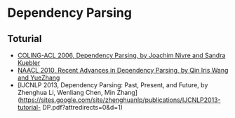 # Dependency Parsing

## Toturial

* [COLING-ACL 2006, Dependency Parsing, by Joachim Nivre and Sandra Kuebler](http://stp.lingfil.uu.se/~nivre/docs/ACLslides.pdf)
* [NAACL 2010, Recent Advances in Dependency Parsing, by Qin Iris Wang and YueZhang](http://naaclhlt2010.isi.edu/tutorials/t7-slides.pdf)
* [IJCNLP 2013, Dependency Parsing: Past, Present, and Future, by Zhenghua Li, Wenliang Chen, Min Zhang](https://sites.google.com/site/zhenghuanlp/publications/IJCNLP2013-tutorial- DP.pdf?attredirects=0&d=1)
